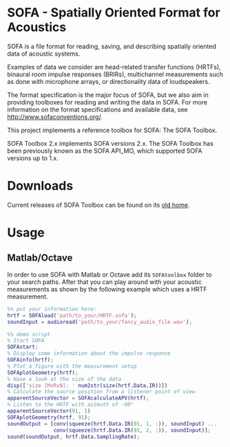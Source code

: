 SOFA - Spatially Oriented Format for Acoustics
==============================================

SOFA is a file format for reading, saving, and describing spatially
oriented data of acoustic systems.

Examples of data we consider are head-related transfer functions (HRTFs),
binaural room impulse responses (BRIRs), multichannel measurements such as done
with microphone arrays, or directionality data of loudspeakers.

The format specification is the major focus of SOFA, but we also aim in providing 
toolboxes for reading and writing the data in SOFA. For more information on the 
format specifications and available data, see http://www.sofaconventions.org/.

This project implements a reference toolbox for SOFA: The SOFA Toolbox. 

SOFA Toolbox 2.x implements SOFA versions 2.x. The SOFA Toolbox has been previously 
known as the SOFA API_MO, which supported SOFA versions up to 1.x.


Downloads
=========

Current releases of SOFA Toolbox can be found on its [old
home](http://sourceforge.net/projects/sofacoustics/files/?source=navbar).


Usage
=====

## Matlab/Octave 

In order to use SOFA with Matlab or Octave add its `SOFAtoolbox` folder
to your search paths. After that you can play around with your acoustic measurements
as shown by the following example which uses a HRTF measurement.

```matlab
%% put your information here:
hrtf = SOFAload('path/to_your/HRTF.sofa');
soundInput = audioread('path/to_your/fancy_audio_file.wav');

%% demo script
% Start SOFA
SOFAstart;
% Display some information about the impulse response
SOFAinfo(hrtf);
% Plot a figure with the measurement setup
SOFAplotGeometry(hrtf);
% Have a look at the size of the data
disp(['size [MxRxN]: ' num2str(size(hrtf.Data.IR))])
% Calculate the source position from a listener point of view
apparentSourceVector = SOFAcalculateAPV(hrtf);
% Listen to the HRTF with azimuth of -90°
apparentSourceVector(91, 1)
SOFAplotGeometry(hrtf, 91);
soundOutput = [conv(squeeze(hrtf.Data.IR(91, 1, :)), soundInput) ...
               conv(squeeze(hrtf.Data.IR(91, 2, :)), soundInput)];
sound(soundOutput, hrtf.Data.SamplingRate);
```

